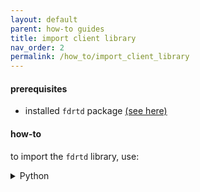 ```yaml
---
layout: default
parent: how-to guides
title: import client library
nav_order: 2
permalink: /how_to/import_client_library
---
```


#### prerequisites

* installed `fdrtd` package [(see here)](../3_1_install_package)

#### how-to

to import the `fdrtd` library, use:

<details markdown="block">
  <summary> Python </summary>
 
```python
import fdrtd
```
</details>
